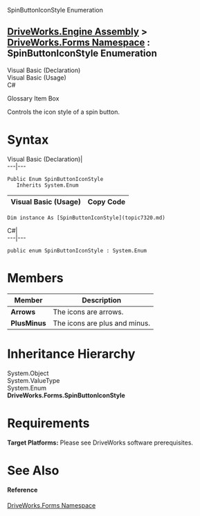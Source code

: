 SpinButtonIconStyle Enumeration   
  
[DriveWorks.Engine Assembly](topic2156.md) > [DriveWorks.Forms Namespace](topic7266.md) : SpinButtonIconStyle Enumeration  
---  
  
Visual Basic (Declaration)    
Visual Basic (Usage)    
C# 

Glossary Item Box

Controls the icon style of a spin button. 

# Syntax

Visual Basic (Declaration)|   
---|---  
      
    
    Public Enum SpinButtonIconStyle 
       Inherits System.Enum  
  
Visual Basic (Usage)| Copy Code  
---|---  
      
    
    Dim instance As [SpinButtonIconStyle](topic7320.md)  
  
C#|   
---|---  
      
    
    public enum SpinButtonIconStyle : System.Enum   
  
# Members

Member| Description  
---|---  
**Arrows**|  The icons are arrows.  
**PlusMinus**|  The icons are plus and minus.  
  
# Inheritance Hierarchy

System.Object  
System.ValueType  
System.Enum  
**DriveWorks.Forms.SpinButtonIconStyle**  


# Requirements

**Target Platforms:** Please see DriveWorks software prerequisites.

# See Also

#### Reference

[DriveWorks.Forms Namespace](topic7266.md)


